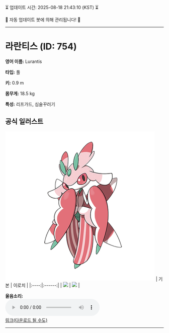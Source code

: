 
⏳ 업데이트 시간: 2025-08-18 21:43:10 (KST) ⏳

🤖 자동 업데이트 봇에 의해 관리됩니다! 🤖

---

# 라란티스 (ID: 754)
**영어 이름:** Lurantis

**타입:** 풀

**키:** 0.9 m

**몸무게:** 18.5 kg

**특성:** 리프가드, 심술꾸러기

## 공식 일러스트
![](https://raw.githubusercontent.com/PokeAPI/sprites/master/sprites/pokemon/other/official-artwork/754.png)
| 기본 | 이로치 |
|:----:|:------:|
| <img src="http://play.pokemonshowdown.com/sprites/ani/lurantis.gif" width="200"> | <img src="http://play.pokemonshowdown.com/sprites/ani-shiny/lurantis.gif" width="200"> |

**울음소리:**<br><audio controls src="https://raw.githubusercontent.com/PokeAPI/cries/main/cries/pokemon/latest/754.ogg"></audio><br> [링크(다운로드 될 수도)](https://raw.githubusercontent.com/PokeAPI/cries/main/cries/pokemon/latest/754.ogg)


---
